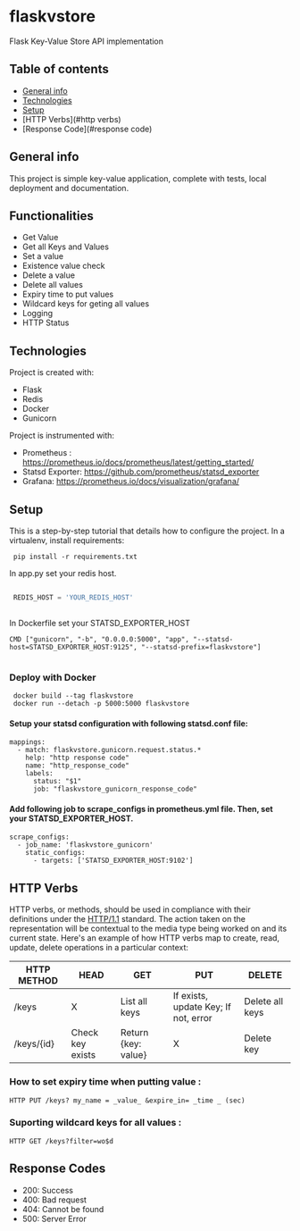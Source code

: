 # flaskvstore
Flask Key-Value Store API implementation


## Table of contents
* [General info](#general-info)
* [Technologies](#technologies)
* [Setup](#setup)
* [HTTP Verbs](#http verbs)
* [Response Code](#response code)

## General info
This project is simple key-value application, complete with tests, local deployment and documentation.


## Functionalities
  * Get Value
  * Get all Keys and Values
  * Set a value
  * Existence value check
  * Delete a value
  * Delete all values
  * Expiry time to put values
  * Wildcard keys for geting all values
  * Logging
  * HTTP Status
	
## Technologies
Project is created with:
* Flask
* Redis
* Docker
* Gunicorn

Project is instrumented with:
- Prometheus : https://prometheus.io/docs/prometheus/latest/getting_started/
- Statsd Exporter: https://github.com/prometheus/statsd_exporter
- Grafana: https://prometheus.io/docs/visualization/grafana/
	
## Setup
This is a step-by-step tutorial that details how to configure the project.
In a virtualenv, install requirements:

```
 pip install -r requirements.txt
```

In app.py set your redis host.


```python

 REDIS_HOST = 'YOUR_REDIS_HOST'
 
```

In Dockerfile set your STATSD_EXPORTER_HOST

```
CMD ["gunicorn", "-b", "0.0.0.0:5000", "app", "--statsd-host=STATSD_EXPORTER_HOST:9125", "--statsd-prefix=flaskvstore"]
 
```



### Deploy with Docker

```
 docker build --tag flaskvstore
 docker run --detach -p 5000:5000 flaskvstore
```

#### Setup your statsd configuration  with following statsd.conf file:  

```
mappings:
  - match: flaskvstore.gunicorn.request.status.*
    help: "http response code"
    name: "http_response_code"
    labels:
      status: "$1"
      job: "flaskvstore_gunicorn_response_code"

```

#### Add following job to scrape_configs in prometheus.yml file. Then, set your STATSD_EXPORTER_HOST.

```
scrape_configs:
  - job_name: 'flaskvstore_gunicorn'
    static_configs:
      - targets: ['STATSD_EXPORTER_HOST:9102']

```


## HTTP Verbs

HTTP verbs, or methods, should be used in compliance with their definitions under the [HTTP/1.1](http://www.w3.org/Protocols/rfc2616/rfc2616-sec9.html) standard.
The action taken on the representation will be contextual to the media type being worked on and its current state. Here's an example of how HTTP verbs map to create, read, update, delete operations in a particular context:

| HTTP METHOD | HEAD            | GET       | PUT         | DELETE |
| ----------- | --------------- | --------- | ----------- | ------ |
| /keys       |        X        | List all keys |If exists, update Key; If not, error| Delete all keys |
| /keys/{id}  | Check key exists           | Return {key: value}  | X | Delete key |


### How to set expiry time when putting value : 
```
HTTP PUT /keys? my_name = _value_ &expire_in= _time _ (sec)

```
### Suporting wildcard keys for all values : 
```
HTTP GET /keys?filter=wo$d

```

## Response Codes 

- 200: Success
- 400: Bad request
- 404: Cannot be found
- 500: Server Error

